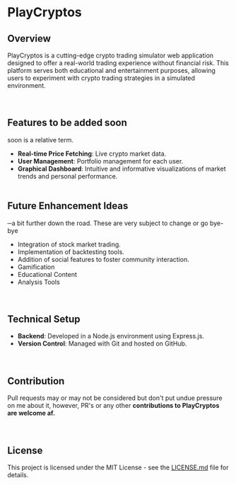 # PlayCryptos

## Overview
PlayCryptos is a cutting-edge crypto trading simulator web application designed to offer a real-world trading experience without financial risk. This platform serves both educational and entertainment purposes, allowing users to experiment with crypto trading strategies in a simulated environment.  
  &nbsp;  
  &nbsp;  
## Features to be added soon
soon is a relative term.
- **Real-time Price Fetching**: Live crypto market data.
- **User Management**: Portfolio management for each user.
- **Graphical Dashboard**: Intuitive and informative visualizations of market trends and personal performance.
  &nbsp;  
  &nbsp;  
## Future Enhancement Ideas
─a bit further down the road. These are very subject to change or go bye-bye
- Integration of stock market trading.
- Implementation of backtesting tools.
- Addition of social features to foster community interaction.  
- Gamification
- Educational Content
- Analysis Tools  
  &nbsp;  
  &nbsp;  
## Technical Setup
- **Backend**: Developed in a Node.js environment using Express.js.
- **Version Control**: Managed with Git and hosted on GitHub.  
  &nbsp;  
  &nbsp;  
## Contribution
Pull requests may or may not be considered but don't put undue pressure on me about it, however, PR's or any other **contributions to PlayCryptos are welcome af.**  
  &nbsp;  
  &nbsp;  
## License
This project is licensed under the MIT License - see the [LICENSE.md](LICENSE) file for details.  
